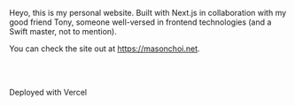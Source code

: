 Heyo, this is my personal website. Built with Next.js in collaboration with my good friend Tony, someone well-versed in frontend technologies (and a Swift master, not to mention). 

You can check the site out at https://masonchoi.net.

<br><br>

Deployed with Vercel
